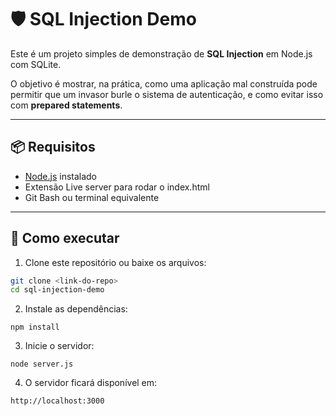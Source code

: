 # 🛡️ SQL Injection Demo

Este é um projeto simples de demonstração de **SQL Injection** em Node.js com SQLite.

O objetivo é mostrar, na prática, como uma aplicação mal construída pode permitir que um invasor burle o sistema de autenticação, e como evitar isso com **prepared statements**.

---

## 📦 Requisitos

- [Node.js](https://nodejs.org/) instalado
- Extensão Live server para rodar o index.html
- Git Bash ou terminal equivalente

---

## 🚀 Como executar

1. Clone este repositório ou baixe os arquivos:

```bash
git clone <link-do-repo>
cd sql-injection-demo
```

2. Instale as dependências:
```
npm install
```
3. Inicie o servidor:
```
node server.js
```
4. O servidor ficará disponível em:
```
http://localhost:3000
```
